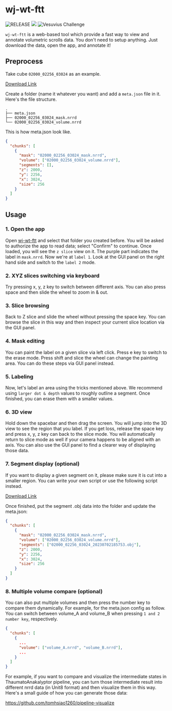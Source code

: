 # wj-wt-ftt

![RELEASE](https://img.shields.io/badge/RELEASE-0.1.0-green) <a href="https://discord.gg/vQk28CF3mg"><img src="https://img.shields.io/discord/1093137029157621840?style=flat&logo=discord&logoColor=white&label=Discord&color=%23404eed" /></a> ![Vesuvius Challenge](https://img.shields.io/badge/Vesuvius-Challenge-F5653F)

`wj-wt-ftt` is a web-based tool which provide a fast way to view and annotate volumetric scrolls data. You don't need to setup anything. Just download the data, open the app, and annotate it!

## Preprocess

Take cube `02000_02256_03024` as an example.

[Download Link](https://dl.ash2txt.org/full-scrolls/Scroll1/PHercParis4.volpkg/seg-volumetric-labels/cubes_renamed/02000_02256_03024/)

Create a folder (name it whatever you want) and add a `meta.json` file in it. Here's the file structure.

```
.
├── meta.json
├── 02000_02256_03024_mask.nrrd
└── 02000_02256_03024_volume.nrrd
```

This is how meta.json look like.

```json
{
  "chunks": [
    {
      "mask": "02000_02256_03024_mask.nrrd",
      "volume": ["02000_02256_03024_volume.nrrd"],
      "segments": [],
      "z": 2000,
      "y": 2256,
      "x": 3024,
      "size": 256
    }
  ]
}
```

## Usage

### 1. Open the app

Open [wj-wt-ftt](https://wj-wt-ftt.vercel.app/) and select that folder you created before. You will be asked to authorize the app to read data; select "Confirm" to continue. Once loaded, you will see the `z slice` view on it. The purple part indicates the label in `mask.nrrd`. Now we're at `label 1`. Look at the GUI panel on the right hand side and switch to the `label 2` mode.

### 2. XYZ slices switching via keyboard

Try pressing x, y, z key to switch between different axis. You can also press space and then slide the wheel to zoom in & out.

### 3. Slice browsing

Back to Z slice and slide the wheel without pressing the space key. You can browse the slice in this way and then inspect your current slice location via the GUI panel.

### 4. Mask editing

You can paint the label on a given slice via left click. Press e key to switch to the erase mode. Press shift and slice the wheel can change the painting area. You can do these steps via GUI panel instead.

### 5. Labeling

Now, let's label an area using the tricks mentioned above. We recommend using `larger dot & depth` values to roughly outline a segment. Once finished, you can erase them with a smaller values.

### 6. 3D view

Hold down the spacebar and then drag the screen. You will jump into the 3D view to see the region that you label. If you get loss, release the space key and press x, y, z key can back to the slice mode. You will automatically return to slice mode as well if your camera happens to be aligned with an axis. You can also use the GUI panel to find a clearer way of displaying those data.

### 7. Segment display (optional)

If you want to display a given segment on it, please make sure it is cut into a smaller region. You can write your own script or use the following script instead.

[Download Link](https://gist.github.com/tomhsiao1260/918baa082ddb3de4860734dc1d5c751c)

Once finished, put the segment .obj data into the folder and update the meta.json:

```json
{
  "chunks": [
    {
      "mask": "02000_02256_03024_mask.nrrd",
      "volume": ["02000_02256_03024_volume.nrrd"],
      "segments": ["02000_02256_03024_20230702185753.obj"],
      "z": 2000,
      "y": 2256,
      "x": 3024,
      "size": 256
    }
  ]
}
```

### 8. Multiple volume compare (optional)

You can also put multiple volumes and then press the number key to compare them dynamically. For example, for the meta.json config as follow. You can switch between volume_A and volume_B when pressing `1 and 2 number key`, respectively.

```json
{
  "chunks": [
    {
      ...
      "volume": ["volume_A.nrrd", "volume_B.nrrd"],
      ...
    }
  ]
}

```

For example, if you want to compare and visualize the intermediate states in ThaumatoAnakalyptor pipeline, you can turn those intermediate result into different nrrd data (in Unit8 format) and then visualize them in this way. Here's a small guide of how you can generate those data:

https://github.com/tomhsiao1260/pipeline-visualize

